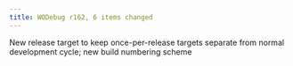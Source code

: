 ```yaml
---
title: WODebug r162, 6 items changed
---
```


New release target to keep once-per-release targets separate from normal development cycle; new build numbering scheme
